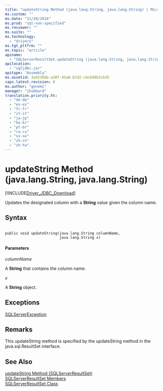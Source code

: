 ```yaml
---
title: "updateString Method (java.lang.String, java.lang.String) | Microsoft Docs"
ms.custom: ""
ms.date: "11/10/2016"
ms.prod: "sql-non-specified"
ms.reviewer: ""
ms.suite: ""
ms.technology: 
  - "drivers"
ms.tgt_pltfrm: ""
ms.topic: "article"
apiname: 
  - "SQLServerResultSet.updateString (java.lang.String, java.lang.String)"
apilocation: 
  - "sqljdbc.jar"
apitype: "Assembly"
ms.assetid: 3a9236bb-a307-45a8-b7d2-c4cbd9b3cb35
caps.latest.revision: 8
ms.author: "genemi"
manager: "jhubbard"
translation.priority.ht: 
  - "de-de"
  - "es-es"
  - "fr-fr"
  - "it-it"
  - "ja-jp"
  - "ko-kr"
  - "pt-br"
  - "ru-ru"
  - "sv-se"
  - "zh-cn"
  - "zh-tw"
---
```

# updateString Method (java.lang.String, java.lang.String)
[!INCLUDE[Driver_JDBC_Download](../../../connect/jdbc/includes)]

  Updates the designated column with a **String** value given the column name.  
  
## Syntax  
  
```  
  
public void updateString(java.lang.String columnName,  
                         java.lang.String x)  
```  
  
#### Parameters  
 *columnName*  
  
 A **String** that contains the column name.  
  
 *x*  
  
 A **String** object.  
  
## Exceptions  
 [SQLServerException](../../../connect/jdbc/reference/sqlserverexception-class.md)  
  
## Remarks  
 This updateString method is specified by the updateString method in the java.sql.ResultSet interface.  
  
## See Also  
 [updateString Method &#40;SQLServerResultSet&#41;](../../../connect/jdbc/reference/updatestring-method--sqlserverresultset-.md)   
 [SQLServerResultSet Members](../../../connect/jdbc/reference/sqlserverresultset-members.md)   
 [SQLServerResultSet Class](../../../connect/jdbc/reference/sqlserverresultset-class.md)  
  
  